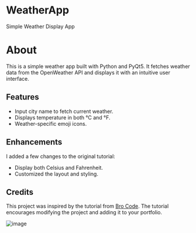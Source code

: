 # WeatherApp
Simple Weather Display App

# About

This is a simple weather app built with Python and PyQt5. It fetches weather data from the OpenWeather API and displays it with an intuitive user interface.

## Features
- Input city name to fetch current weather.
- Displays temperature in both °C and °F.
- Weather-specific emoji icons.

## Enhancements
I added a few changes to the original tutorial:
- Display both Celsius and Fahrenheit.
- Customized the layout and styling.

## Credits
This project was inspired by the tutorial from [Bro Code](https://www.youtube.com/watch?v=Q4377DH5Jso). The tutorial encourages modifying the project and adding it to your portfolio.


![image](https://github.com/user-attachments/assets/13994f26-5175-457a-8b75-41ee38887be6)

